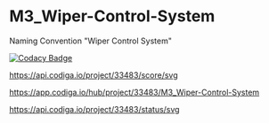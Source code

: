 # M3_Wiper-Control-System
Naming Convention "Wiper Control System"

[![Codacy Badge](https://app.codacy.com/project/badge/Grade/8b2fcac9b571443fb077c8c12699ade3)](https://www.codacy.com/gh/butulnawazz/M3_Wiper-Control-System/dashboard?utm_source=github.com&amp;utm_medium=referral&amp;utm_content=butulnawazz/M3_Wiper-Control-System&amp;utm_campaign=Badge_Grade)

https://api.codiga.io/project/33483/score/svg


https://app.codiga.io/hub/project/33483/M3_Wiper-Control-System

https://api.codiga.io/project/33483/status/svg
